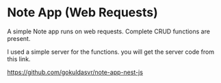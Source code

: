 # Note App (Web Requests)

A simple Note app runs on web requests.
Complete CRUD functions are present.

I used a simple server for the functions.
you will get the server code from this link.

https://github.com/gokuldasvr/note-app-nest-js







